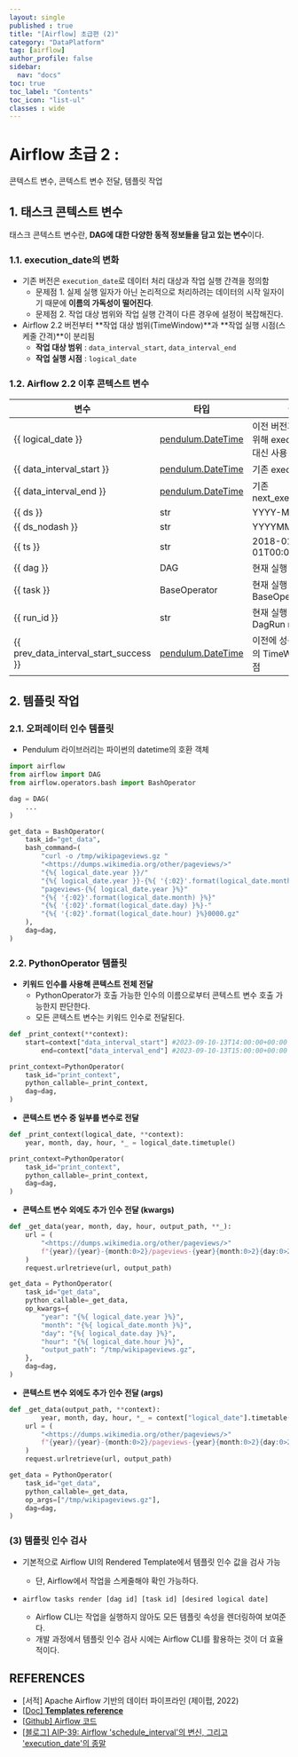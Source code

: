 ```yaml
---
layout: single
published : true
title: "[Airflow] 초급편 (2)"
category: "DataPlatform"
tag: [airflow]
author_profile: false
sidebar:
  nav: "docs"
toc: true
toc_label: "Contents"
toc_icon: "list-ul"
classes : wide
---
```


# Airflow 초급 2 : 
콘텍스트 변수, 콘텍스트 변수 전달, 템플릿 작업



## 1. 태스크 콘텍스트 변수

태스크 콘텍스트 변수란, **DAG에 대한 다양한 동적 정보들을 담고 있는 변수**이다.

### 1.1. execution_date의 변화

- 기존 버전은 `execution_date`로 데이터 처리 대상과 작업 실행 간격을 정의함
  - 문제점 1. 실제 실행 일자가 아닌 논리적으로 처리하려는 데이터의 시작 일자이기 때문에 **이름의 가독성이 떨어진다**.
  - 문제점 2. 작업 대상 범위와 작업 실행 간격이 다른 경우에 설정이 복잡해진다.
- Airflow 2.2 버전부터 **작업 대상 범위(TimeWindow)**과 **작업 실행 시점(스케줄 간격)**이 분리됨
  - **작업 대상 범위** : `data_interval_start`, `data_interval_end`
  - **작업 실행 시점** : `logical_date`

### 1.2. Airflow 2.2 이후 콘텍스트 변수

| 변수                                   | 타입                                                                | 설명                                                 |
| -------------------------------------- | ------------------------------------------------------------------- | ---------------------------------------------------- |
| {{ logical_date }}                     | [pendulum.DateTime](https://pendulum.eustace.io/docs/#introduction) | 이전 버전과의 호환성을 위해 execution_date 대신 사용 |
| {{ data_interval_start }}              | [pendulum.DateTime](https://pendulum.eustace.io/docs/#introduction) | 기존 execution_date                                  |
| {{ data_interval_end }}                | [pendulum.DateTime](https://pendulum.eustace.io/docs/#introduction) | 기존 next_execution_date                             |
| {{ ds }}                               | str                                                                 | YYYY-MM-DD                                           |
| {{ ds_nodash }}                        | str                                                                 | YYYYMMDD                                             |
| {{ ts }}                               | str                                                                 | 2018-01-01T00:00:00+00:00                            |
| {{ dag }}                              | DAG                                                                 | 현재 실행 중인 dag                                   |
| {{ task }}                             | BaseOperator                                                        | 현재 실행 중이 BaseOperator                          |
| {{ run_id }}                           | str                                                                 | 현재 실행 중인 DagRun runID                          |
| {{ prev_data_interval_start_success }} | [pendulum.DateTime](https://pendulum.eustace.io/docs/#introduction) | 이전에 성공한 DagRun의 TimeWindow 시작점             |

## 2. 템플릿 작업

### 2.1. 오퍼레이터 인수 템플릿

- Pendulum 라이브러리는 파이썬의 datetime의 호환 객체

```python
import airflow
from airflow import DAG
from airflow.operators.bash import BashOperator

dag = DAG(
    ...
)

get_data = BashOperator(
    task_id="get_data",
    bash_command=(
        "curl -o /tmp/wikipageviews.gz "
        "<https://dumps.wikimedia.org/other/pageviews/>"
        "{%{ logical_date.year }}/"
        "{%{ logical_date.year }}-{%{ '{:02}'.format(logical_date.month) }%}/"
        "pageviews-{%{ logical_date.year }%}"
        "{%{ '{:02}'.format(logical_date.month) }%}"
        "{%{ '{:02}'.format(logical_date.day) }%}-"
        "{%{ '{:02}'.format(logical_date.hour) }%}0000.gz"
    ),
    dag=dag,
)
```

### 2.2. PythonOperator 템플릿

- **키워드 인수를 사용해 콘텍스트 전체 전달**
  - PythonOperator가 호출 가능한 인수의 이름으로부터 콘텍스트 변수 호출 가능한지 판단한다.
  - 모든 콘텍스트 변수는 키워드 인수로 전달된다.

```python
def _print_context(**context):
    start=context["data_interval_start"] #2023-09-10-13T14:00:00+00:00
		end=context["data_interval_end"] #2023-09-10-13T15:00:00+00:00

print_context=PythonOperator(
	task_id="print_context",
	python_callable=_print_context,
	dag=dag,
)
```

- **콘텍스트 변수 중 일부를 변수로 전달**

```python
def _print_context(logical_date, **context):
    year, month, day, hour, *_ = logical_date.timetuple()

print_context=PythonOperator(
	task_id="print_context",
	python_callable=_print_context,
	dag=dag,
)
```

- **콘텍스트 변수 외에도 추가 인수 전달 (kwargs)**

```python
def _get_data(year, month, day, hour, output_path, **_):
    url = (
        "<https://dumps.wikimedia.org/other/pageviews/>"
        f"{year}/{year}-{month:0>2}/pageviews-{year}{month:0>2}{day:0>2}-{hour:0>2}0000.gz"
    )
    request.urlretrieve(url, output_path)

get_data = PythonOperator(
    task_id="get_data",
    python_callable=_get_data,
    op_kwargs={
        "year": "{%{ logical_date.year }%}",
        "month": "{%{ logical_date.month }%}",
        "day": "{%{ logical_date.day }%}",
        "hour": "{%{ logical_date.hour }%}",
        "output_path": "/tmp/wikipageviews.gz",
    },
    dag=dag,
)
```

- **콘텍스트 변수 외에도 추가 인수 전달 (args)**

```python
def _get_data(output_path, **context):
		year, month, day, hour, *_ = context["logical_date"].timetable()
    url = (
        "<https://dumps.wikimedia.org/other/pageviews/>"
        f"{year}/{year}-{month:0>2}/pageviews-{year}{month:0>2}{day:0>2}-{hour:0>2}0000.gz"
    )
    request.urlretrieve(url, output_path)

get_data = PythonOperator(
    task_id="get_data",
    python_callable=_get_data,
    op_args=["/tmp/wikipageviews.gz"],
    dag=dag,
)
```

### (3) 템플릿 인수 검사

- 기본적으로 Airflow UI의 Rendered Template에서 템플릿 인수 값을 검사 가능

  - 단, Airflow에서 작업을 스케줄해야 확인 가능하다.

- ```
  airflow tasks render [dag id] [task id] [desired logical date]
  ```

  - Airflow CLI는 작업을 실행하지 않아도 모든 템플릿 속성을 렌더링하여 보여준다.
  - 개발 과정에서 템플릿 인수 검사 시에는 Airflow CLI를 활용하는 것이 더 효율적이다.



## REFERENCES

- [서적] Apache Airflow 기반의 데이터 파이프라인 (제이펍, 2022)
- [[Doc\] **Templates reference**](https://airflow.apache.org/docs/apache-airflow/stable/templates-ref.html)
- [[Github\] Airflow 코드](https://github.com/K9Ns/data-pipelines-with-apache-airflow/tree/main)
- [[블로그\] AIP-39: Airflow 'schedule_interval'의 변신, 그리고 'execution_date'의 종말](https://www.google.com/amp/s/blog.bsk.im/2021/03/21/apache-airflow-aip-39/amp/)
